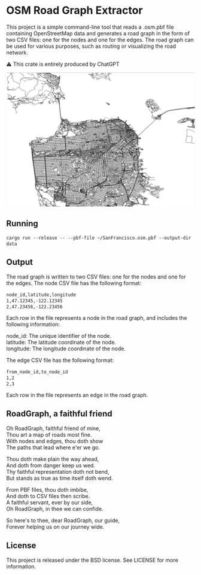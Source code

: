 # OSM Road Graph Extractor

This project is a simple command-line tool that reads a .osm.pbf file containing OpenStreetMap data and generates a road graph in the form of two CSV files: one for the nodes and one for the edges. The road graph can be used for various purposes, such as routing or visualizing the road network.

:warning: This crate is entirely produced by ChatGPT

![alt text](docs/hero.png)

## Running
```
cargo run --release -- --pbf-file ~/SanFrancisco.osm.pbf --output-dir data
```

## Output
The road graph is written to two CSV files: one for the nodes and one for the edges. The node CSV file has the following format:

```
node_id,latitude,longitude
1,47.12345,-122.12345
2,47.23456,-122.23456
```
Each row in the file represents a node in the road graph, and includes the following information:   

node_id: The unique identifier of the node.  
latitude: The latitude coordinate of the node.  
longitude: The longitude coordinate of the node.  

The edge CSV file has the following format:

```
from_node_id,to_node_id
1,2
2,3
```
Each row in the file represents an edge in the road graph.

## RoadGraph, a faithful friend  

Oh RoadGraph, faithful friend of mine,  
Thou art a map of roads most fine.  
With nodes and edges, thou doth show  
The paths that lead where e'er we go.  

Thou doth make plain the way ahead,  
And doth from danger keep us wed.  
Thy faithful representation doth not bend,  
But stands as true as time itself doth wend.  
  
From PBF files, thou doth imbibe,  
And doth to CSV files then scribe.  
A faithful servant, ever by our side,  
Oh RoadGraph, in thee we can confide.  
  
So here's to thee, dear RoadGraph, our guide,  
Forever helping us on our journey wide.  

## License
This project is released under the BSD license. See LICENSE for more information.
